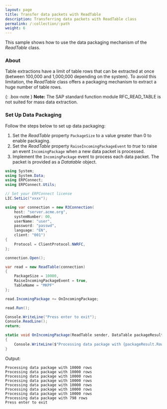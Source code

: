```yaml
---
layout: page
title: Transfer data packets with ReadTable
description: Transferring data packets with ReadTable class
permalink: /:collection/:path
weight: 6
---
```


This sample shows how to use the data packaging mechanism of the *ReadTable* class.

### About 

Table extractions have a limit of table rows that can be extracted at once (between 100,000 and 1,000,000 depending on the system).
To avoid this limitation, the *ReadTable* class offers a packaging mechanism to extract a huge number of table rows.

{: .box-note }
**Note:** The SAP standard function module RFC_READ_TABLE is not suited for mass data extraction. 

### Set Up Data Packaging

Follow the steps below to set up data packaging:

1. Set the *ReadTable* property `PackageSize` to a value greater than 0 to enable packaging.
2. Set the *ReadTable* property `RaiseIncomingPackageEvent` to *true* to raise an event `IncomingPackage` when a new data packet is processed.
3. Implement the `IncomingPackage` event to process each data packet. The packet is provided as a *Datatable* object.

```csharp 
using System;
using System.Data;
using ERPConnect;
using ERPConnect.Utils;

// Set your ERPConnect license
LIC.SetLic("xxxx");

using var connection = new R3Connection(
    host: "server.acme.org",
    systemNumber: 00,
    userName: "user",
    password: "passwd",
    language: "EN",
    client: "001")
{
    Protocol = ClientProtocol.NWRFC,
};

connection.Open();

var read = new ReadTable(connection)
{
    PackageSize = 10000,
    RaiseIncomingPackageEvent = true,
    TableName = "MKPF"
};

read.IncomingPackage += OnIncomingPackage;

read.Run();

Console.WriteLine("Press enter to exit");
Console.ReadLine();
return;

static void OnIncomingPackage(ReadTable sender, DataTable packageResult)
{
    Console.WriteLine($"Processing data package with {packageResult.Rows.Count} rows");
}
```

Output:
```
Processing data package with 10000 rows
Processing data package with 10000 rows
Processing data package with 10000 rows
Processing data package with 10000 rows
Processing data package with 10000 rows
Processing data package with 10000 rows
Processing data package with 10000 rows
Processing data package with 798 rows
Press enter to exit
```